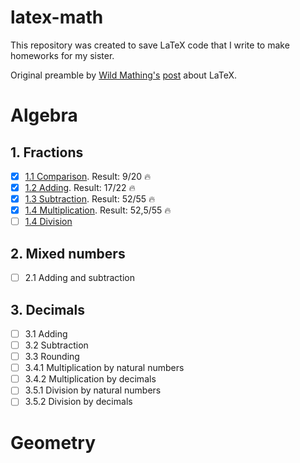 # latex-math
This repository was created to save LaTeX code that I write to make homeworks for my sister.

Original preamble by [Wild Mathing's](https://vk.com/wildmathing) [post](https://vk.com/wall-201568161_213) about LaTeX.

# Algebra
## 1. Fractions
- [x] [1.1 Comparison](https://github.com/kharitonov-egor/latex-math/tree/main/algebra/1_fractions/1_comparison). Result: 9/20 🔥
- [x] [1.2 Adding](https://github.com/kharitonov-egor/latex-math/tree/main/algebra/1_fractions/2_adding). Result: 17/22 🔥
- [x] [1.3 Subtraction](https://github.com/kharitonov-egor/latex-math/tree/main/algebra/1_fractions/3_subtraction). Result: 52/55 🔥
- [x] [1.4 Multiplication](https://github.com/kharitonov-egor/latex-math/tree/main/algebra/1_fractions/4_multiplication). Result: 52,5/55 🔥
- [ ] [1.4 Division](https://github.com/kharitonov-egor/latex-math/tree/main/algebra/1_fractions/5_division)
## 2. Mixed numbers
- [ ] 2.1 Adding and subtraction
## 3. Decimals
- [ ] 3.1 Adding
- [ ] 3.2 Subtraction
- [ ] 3.3 Rounding
- [ ] 3.4.1 Multiplication by natural numbers
- [ ] 3.4.2 Multiplication by decimals
- [ ] 3.5.1 Division by natural numbers
- [ ] 3.5.2 Division by decimals

# Geometry
